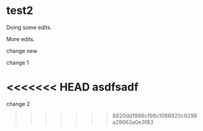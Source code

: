 # test2

Doing some edits.

More edits.

change new

change 1

<<<<<<< HEAD
asdfsadf
=======
change 2
>>>>>>> 8820dd1996cf98c1088920c9298a29663a0e3f83
